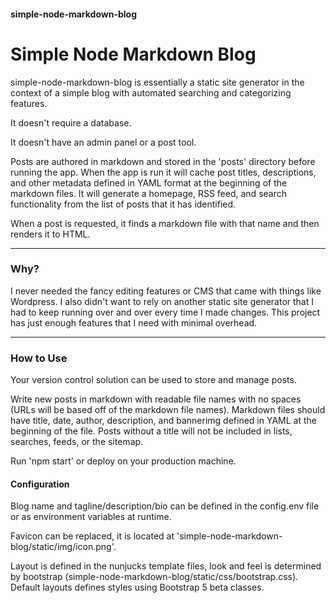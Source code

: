 #### simple-node-markdown-blog
# Simple Node Markdown Blog
simple-node-markdown-blog is essentially a static site generator in the context of a simple blog with automated searching and categorizing features.

It doesn't require a database.

It doesn't have an admin panel or a post tool.

Posts are authored in markdown and stored in the 'posts' directory before running the app.
When the app is run it will cache post titles, descriptions, and other metadata defined in YAML format at the beginning of the markdown files.
It will generate a homepage, RSS feed, and search functionality from the list of posts that it has identified.

When a post is requested, it finds a markdown file with that name and then renders it to HTML.

---

### Why?

I never needed the fancy editing features or CMS that came with things like Wordpress. I also didn't want to rely on another static site generator that I had to keep running over and over every time I made changes. This project has just enough features that I need with minimal overhead.

---

### How to Use
Your version control solution can be used to store and manage posts.

Write new posts in markdown with readable file names with no spaces (URLs will be based off of the markdown file names). Markdown files should have title, date, author, description, and bannerimg defined in YAML at the beginning of the file. Posts without a title will not be included in lists, searches, feeds, or the sitemap.

Run 'npm start' or deploy on your production machine.

#### Configuration
Blog name and tagline/description/bio can be defined in the config.env file or as environment variables at runtime.

Favicon can be replaced, it is located at 'simple-node-markdown-blog/static/img/icon.png'.

Layout is defined in the nunjucks template files, look and feel is determined by bootstrap (simple-node-markdown-blog/static/css/bootstrap.css). Default layouts defines styles using Bootstrap 5 beta classes.
